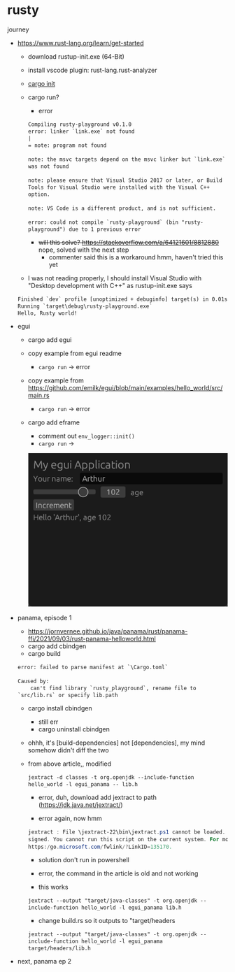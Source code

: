 # rusty

journey
- https://www.rust-lang.org/learn/get-started
    - download rustup-init.exe (64-Bit)
    - install vscode plugin: rust-lang.rust-analyzer
    - [cargo init](https://github.com/rust-lang/cargo/issues/1549)
    - cargo run?
        - error 
        ```shell
        Compiling rusty-playground v0.1.0
        error: linker `link.exe` not found
        |
        = note: program not found

        note: the msvc targets depend on the msvc linker but `link.exe` was not found

        note: please ensure that Visual Studio 2017 or later, or Build Tools for Visual Studio were installed with the Visual C++ option.

        note: VS Code is a different product, and is not sufficient.

        error: could not compile `rusty-playground` (bin "rusty-playground") due to 1 previous error
        ```
    
        - ~~will this solve? https://stackoverflow.com/a/64121601/8812880~~ nope, solved with the next step
            - commenter said this is a workaround hmm, haven't tried this yet
    - I was not reading properly, I should install Visual Studio with "Desktop development with C++" as rustup-init.exe says
     
    ```shell
    Finished `dev` profile [unoptimized + debuginfo] target(s) in 0.01s
    Running `target\debug\rusty-playground.exe`
    Hello, Rusty world!
    ```

- egui
    - cargo add egui
    - copy example from egui readme
        - `cargo run` -> error
    - copy example from https://github.com/emilk/egui/blob/main/examples/hello_world/src/main.rs
        - `cargo run` -> error
    - cargo add eframe
        - comment out `env_logger::init()`
        - `cargo run` ->

        ![hello egui!](res/image.png)

- panama, episode 1
    - https://jornvernee.github.io/java/panama/rust/panama-ffi/2021/09/03/rust-panama-helloworld.html
    - cargo add cbindgen
    - cargo build

    ```shell
    error: failed to parse manifest at `\Cargo.toml`

    Caused by:
        can't find library `rusty_playground`, rename file to `src/lib.rs` or specify lib.path
    ```

    - cargo install cbindgen
        - still err
        - cargo uninstall cbindgen
    
    - ohhh, it's [build-dependencies] not [dependencies], my mind somehow didn't diff the two


    - from above article,, modified
        ```shell
        jextract -d classes -t org.openjdk --include-function hello_world -l egui_panama -- lib.h
        ```
        - error, duh, download add jextract to path (https://jdk.java.net/jextract/)

        - error again, now hmm
        ```powershell
        jextract : File \jextract-22\bin\jextract.ps1 cannot be loaded. The file \jextract-22\bin\jextract.ps1 is not digitally 
        signed. You cannot run this script on the current system. For more information about running scripts and setting execution policy, see about_Execution_Policies at 
        https:/go.microsoft.com/fwlink/?LinkID=135170.
        ```

        - solution don't run in powershell

        - error, the command in the article is old and not working

        - this works
        ```shell
        jextract --output "target/java-classes" -t org.openjdk --include-function hello_world -l egui_panama lib.h
        ```

        - change build.rs so it outputs to "target/headers
        ```shell
        jextract --output "target/java-classes" -t org.openjdk --include-function hello_world -l egui_panama target/headers/lib.h
        ```

- next, panama ep 2